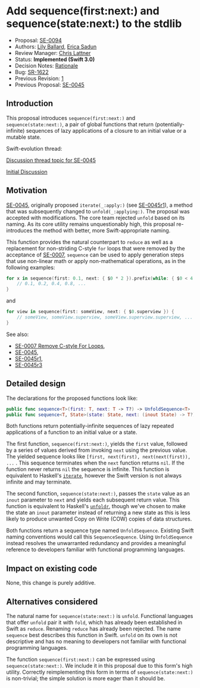 # Add sequence(first:next:) and sequence(state:next:) to the stdlib

* Proposal: [SE-0094](0094-sequence-function.md)
* Authors: [Lily Ballard](https://github.com/lilyball), [Erica Sadun](https://github.com/erica)
* Review Manager: [Chris Lattner](https://github.com/lattner)
* Status: **Implemented (Swift 3.0)**
* Decision Notes: [Rationale](https://forums.swift.org/t/accepted-with-revision-se-0094-add-sequence-initial-next-and-sequence-state-next-to-the-stdlib/2775)
* Bug: [SR-1622](https://bugs.swift.org/browse/SR-1622)
* Previous Revision: [1](https://github.com/apple/swift-evolution/blob/7d220a152a681e28761493c7d9781dd867a04cf7/proposals/0094-sequence-function.md)
* Previous Proposal: [SE-0045](0045-scan-takewhile-dropwhile.md)

## Introduction

This proposal introduces `sequence(first:next:)` and `sequence(state:next:)`,
a pair of global functions that return (potentially-infinite) sequences of lazy
applications of a closure to an initial value or a mutable state.

Swift-evolution thread: 

[Discussion thread topic for SE-0045](https://forums.swift.org/t/proposal-add-scan-takewhile-dropwhile-and-iterate-to-the-stdlib/806/6)

[Initial Discussion](https://forums.swift.org/t/proposal-add-scan-takewhile-dropwhile-and-iterate-to-the-stdlib/806/15)

## Motivation

[SE-0045](0045-scan-takewhile-dropwhile.md), originally proposed `iterate(_:apply:)` (see [SE-0045r1](https://github.com/apple/swift-evolution/blob/dd0a39dd051b11e4460accad5af0e74223533e95/proposals/0045-scan-takewhile-dropwhile.md)), a method that
was subsequently changed to `unfold(_:applying:)`. The proposal was
accepted with modifications. The core team rejected `unfold` based on its naming. As its core utility remains unquestionably high, this proposal re-introduces the method with better, more Swift-appropriate naming.

This function provides the natural counterpart to `reduce` as well as a
replacement for non-striding C-style `for` loops that were removed by the
acceptance of [SE-0007](0007-remove-c-style-for-loops.md), `sequence` can be used to apply generation steps that use non-linear math or
apply non-mathematical operations, as in the following examples:

```swift
for x in sequence(first: 0.1, next: { $0 * 2 }).prefix(while: { $0 < 4 }) {
    // 0.1, 0.2, 0.4, 0.8, ...
}
```

and

```swift
for view in sequence(first: someView, next: { $0.superview }) {
    // someView, someView.superview, someView.superview.superview, ...
}
```

See also: 

* [SE-0007 Remove C-style For Loops](0007-remove-c-style-for-loops.md), 
* [SE-0045](0045-scan-takewhile-dropwhile.md), 
* [SE-0045r1](https://github.com/apple/swift-evolution/blob/b39d653f7e3d5e982b562664343f26c826652291/proposals/0045-scan-takewhile-dropwhile.md), 
* [SE-0045r3](https://github.com/apple/swift-evolution/blob/d709546002e1636a10350d14da84eb9e554c3aac/proposals/0045-scan-takewhile-dropwhile.md)

## Detailed design

The declarations for the proposed functions look like:

```swift
public func sequence<T>(first: T, next: T -> T?) -> UnfoldSequence<T>
public func sequence<T, State>(state: State, next: (inout State) -> T?) -> UnfoldSequence<T>
```

Both functions return potentially-infinite sequences of lazy repeated
applications of a function to an initial value or a state.

The first function, `sequence(first:next:)`, yields the `first` value, followed
by a series of values derived from invoking `next` using the previous value.
The yielded sequence looks like `[first, next(first), next(next(first)), ...` .
This sequence terminates when the `next` function returns `nil`. If the
function never returns `nil` the sequence is infinite. This function is
equivalent to Haskell's [`iterate`][haskell-iterate], however the Swift version
is not always infinite and may terminate.

[haskell-iterate]: http://hackage.haskell.org/package/base-4.8.2.0/docs/Prelude.html#v:iterate

The second function, `sequence(state:next:)`, passes the `state` value as an
`inout` parameter to `next` and yields each subsequent return value. This
function is equivalent to Haskell's [`unfoldr`][haskell-unfoldr], though we've
chosen to make the state an `inout` parameter instead of returning a new state
as this is less likely to produce unwanted Copy on Write (COW) copies of data
structures.

[haskell-unfoldr]: http://hackage.haskell.org/package/base-4.8.2.0/docs/Data-List.html#v:unfoldr

Both functions return a sequence type named `UnfoldSequence`. Existing Swift
naming conventions would call this `SequenceSequence`. Using `UnfoldSequence`
instead resolves the unwarranted redundancy and provides a meaningful reference
to developers familiar with functional programming languages.

## Impact on existing code

None, this change is purely additive.

## Alternatives considered

The natural name for `sequence(state:next:)` is `unfold`. Functional
languages that offer `unfold` pair it with `fold`, which has already been
established in Swift as `reduce`. Renaming `reduce` has already been rejected.
The name `sequence` best describes this function in Swift. `unfold` on its own
is not descriptive and has no meaning to developers not familiar with functional
programming languages.

The function `sequence(first:next:)` can be expressed using
`sequence(state:next:)`. We include it in this proposal due to this form's high
utility. Correctly reimplementing this form in terms of `sequence(state:next:)`
is non-trivial; the simple solution is more eager than it should be.
